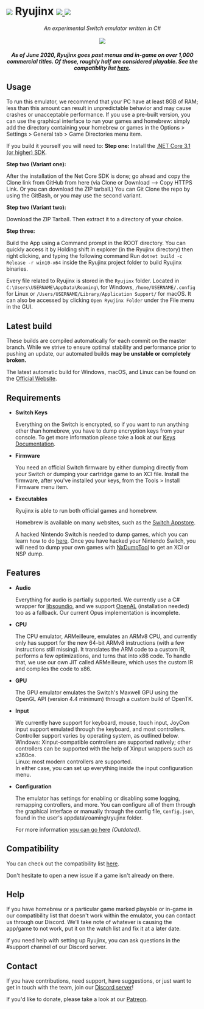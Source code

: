 
<h1>
    <img src="https://i.imgur.com/G6Mleco.png"> Ryujinx
    <a href="https://ci.appveyor.com/project/gdkchan/ryujinx?branch=master" target="_blank">
        <img src="https://ci.appveyor.com/api/projects/status/ssg4jwu6ve3k594s/branch/master?svg=true">
    </a>
    <a href="https://discord.gg/N2FmfVc">
        <img src="https://img.shields.io/discord/410208534861447168.svg">
    </a>
</h1>

<p align="center">
    <i>An experimental Switch emulator written in C#</i><br />
    <br />
    <img src="https://raw.githubusercontent.com/Ryujinx/Ryujinx-Website/master/static/public/shell_fullsize.png">
</p>

<h5 align="center">
    As of June 2020, Ryujinx goes past menus and in-game on over 1,000 commercial titles. Of those, roughly half are considered playable. See the compatiblity list <a href="https://github.com/Ryujinx/Ryujinx-Games-List/issues" target="_blank">here</a>.
</h5>

## Usage

To run this emulator, we recommend that your PC have at least 8GB of RAM; less than this amount can result in unpredictable behavior and may cause crashes or unacceptable performance.
If you use a pre-built version, you can use the graphical interface to run your games and homebrew: simply add the directory containing your homebrew or games in the Options > Settings > General tab > Game Directories menu item.

If you build it yourself you will need to:
**Step one:** Install the [.NET Core 3.1 (or higher) SDK](https://dotnet.microsoft.com/download/dotnet-core).

**Step two (Variant one):**

After the installation of the Net Core SDK is done; go ahead and copy the Clone link from GitHub from here (via Clone or Download --> Copy HTTPS Link. Or you can download the ZIP tarball.) You can Git Clone the repo by using the GitBash, or you may use the second variant.

**Step two (Variant two):**

Download the ZIP Tarball. Then extract it to a directory of your choice.

**Step three:**

Build the App using a Command prompt in the ROOT directory. You can quickly access it by Holding shift in explorer (in the Ryujinx directory) then right clicking, and typing the following command
Run `dotnet build -c Release -r win10-x64` inside the Ryujinx project folder to build Ryujinx binaries.

Every file related to Ryujinx is stored in the `Ryujinx` folder. Located in `C:\Users\USERNAME\AppData\Roaming\` for Windows, `/home/USERNAME/.config` for Linux or `/Users/USERNAME/Library/Application Support/` for macOS. It can also be accessed by clicking `Open Ryujinx Folder` under the File menu in the GUI.

## Latest build

These builds are compiled automatically for each commit on the master branch. While we strive to ensure optimal stability and performance prior to pushing an update, our automated builds **may be unstable or completely broken.**

The latest automatic build for Windows, macOS, and Linux can be found on the [Official Website](https://ryujinx.org/download).

## Requirements

 - **Switch Keys**

   Everything on the Switch is encrypted, so if you want to run anything other than homebrew, you have to dump encryption keys from your console. To get more information please take a look at our [Keys Documentation](KEYS.md).

 - **Firmware**
    
    You need an official Switch firmware by either dumping directly from your Switch or dumping your cartridge game to an XCI file. Install the firmware, after you've installed your keys, from the Tools > Install Firmware menu item.

 - **Executables**

   Ryujinx is able to run both official games and homebrew.

   Homebrew is available on many websites, such as the [Switch Appstore](https://www.switchbru.com/appstore/).

   A hacked Nintendo Switch is needed to dump games, which you can learn how to do [here](https://nh-server.github.io/switch-guide/). Once you have hacked your Nintendo Switch, you will need to dump your own games with [NxDumpTool](https://github.com/DarkMatterCore/nxdumptool/releases) to get an XCI or NSP dump.

## Features

 - **Audio**

   Everything for audio is partially supported. We currently use a C# wrapper for [libsoundio](http://libsound.io/), and we support [OpenAL](https://openal.org/downloads/OpenAL11CoreSDK.zip) (installation needed) too as a fallback. Our current Opus implementation is incomplete.

- **CPU**

  The CPU emulator, ARMeilleure, emulates an ARMv8 CPU, and currently only has support for the new 64-bit ARMv8 instructions (with a few instructions still missing). It translates the ARM code to a custom IR, performs a few optimizations, and turns that into x86 code. To handle that, we use our own JIT called ARMeilleure, which uses the custom IR and compiles the code to x86.

- **GPU**

  The GPU emulator emulates the Switch's Maxwell GPU using the OpenGL API (version 4.4 minimum) through a custom build of OpenTK.

- **Input**

   We currently have support for keyboard, mouse, touch input, JoyCon input support emulated through the keyboard, and most controllers. Controller support varies by operating system, as outlined below.  
   Windows: Xinput-compatible controllers are supported natively; other controllers can be supported with the help of Xinput wrappers such as x360ce.  
   Linux: most modern controllers are supported.  
   In either case, you can set up everything inside the input configuration menu.

- **Configuration**

   The emulator has settings for enabling or disabling some logging, remapping controllers, and more. You can configure all of them through the graphical interface or manually through the config file, `Config.json`, found in the user's appdata\roaming\ryujinx folder.

   For more information [you can go here](CONFIG.md) *(Outdated)*.

## Compatibility

You can check out the compatibility list [here](https://github.com/Ryujinx/Ryujinx-Games-List/issues).

Don't hesitate to open a new issue if a game isn't already on there.

## Help

If you have homebrew or a particular game marked playable or in-game in our compatibility list that doesn't work within the emulator, you can contact us through our Discord. We'll take note of whatever is causing the app/game to not work, put it on the watch list and fix it at a later date.

If you need help with setting up Ryujinx, you can ask questions in the #support channel of our Discord server.

## Contact

If you have contributions, need support, have suggestions, or just want to get in touch with the team, join our [Discord server](https://discord.gg/N2FmfVc)!

If you'd like to donate, please take a look at our [Patreon](https://www.patreon.com/ryujinx).

